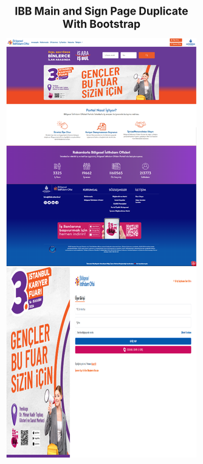 <h1 align="center">IBB Main and Sign Page Duplicate With Bootstrap</h1>
<p align="center">
 <img width="500" height="600" alt="image" src="https://github.com/Tarikdirek/ibb-main-duplicate/blob/master/sitePicture.png">
 <img width="500" height="500" alt="image" src="https://github.com/Tarikdirek/ibb-main-duplicate/blob/master/signPicture.png">
</p>
